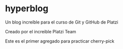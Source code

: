 # hyperblog
Un blog increíble para el curso de Git y GitHub de Platzi

Creado por el increible Platzi Team

Este es el primer agregado para practicar cherry-pick

